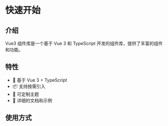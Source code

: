 # 快速开始

## 介绍

Vue3 组件库是一个基于 Vue 3 和 TypeScript 开发的组件库，提供了丰富的组件和功能。

## 特性

- 🚀 基于 Vue 3 + TypeScript
- 📦 支持按需引入
- 🎨 可定制主题
- 📝 详细的文档和示例

## 使用方式
